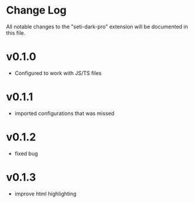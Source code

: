 # Change Log
All notable changes to the "seti-dark-pro" extension will be documented in this file.

# v0.1.0
 - Configured to work with JS/TS files

# v0.1.1
 - imported configurations that was missed

 # v0.1.2
 - fixed bug 

# v0.1.3
 - improve html highlighting

